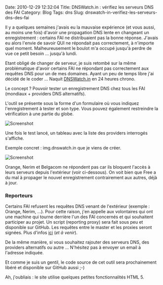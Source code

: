 Date: 2010-12-29 12:32:04
Title: DNSWatch.in : vérifiez les serveurs DNS des FAI
Category: Blog
Tags: dns
Slug: dnswatch-in-verifiez-les-serveurs-dns-des-fai

Il y a quelques semaines j'avais eu la mauvaise expérience (et vous aussi, au moins une fois) d'avoir une propagation DNS lente en changeant un enregistrement : certains FAI ne distribuaient pas la bonne réponse. J'avais eu alors l'envie de savoir QUI ne répondait pas correctement, à n'importe quel moment. Malheureusement le boulot m'a occupé jusqu'à perdre de vue ce petit besoin ... jusqu'à lundi.

Etant obligé de changer de serveur, je suis retombé sur la même problématique d'avoir certains FAI ne répondant pas correctement aux requêtes DNS pour un de mes domaines. Ayant un peu de temps libre j'ai décidé de le coder ... Naquit [DNSWatch.in](http://dnswatch.in/) en 24 heures chrono.

Le concept ? Pouvoir tester un enregistrement DNS chez tous les FAI (mondiaux + providers DNS alternatifs).

L'outil se présente sous la forme d'un formulaire où vous indiquez l'enregistrement à tester et son type. Vous pouvez également restreindre la vérification à une partie du globe.

![Screenshot](/images/2010/12/Screenshot-92-11.png)

Une fois le test lancé, un tableau avec la liste des providers interrogés s'affiche.

Exemple concret : img.dnswatch.in que je viens de créer.

![Screenshot](/images/2010/12/Screenshot-91-2.png)

Orange, Nerim et Belgacom ne répondent pas car ils bloquent l'accès à leurs serveurs depuis l'extérieur (voir ci-dessous). On voit bien que Free a du mal à propager le nouvel enregistrement contrairement aux autres, déjà à jour.

### Reporteurs

Certains FAI refusent les requêtes DNS venant de l'extérieur (exemple : Orange, Nerim, ...). Pour cette raison, j'en appelle aux volontaires qui ont une machine qui tourne derrière l'un des FAI concernés et qui souhaitent participer au projet. Un script (reporting proxy) sera fait sous peu et disponible sur GitHub. Les requêtes entre le master et les proxies seront signées. Plus d'infos [ici](http://dnswatch.in/info.html) (_et à venir_).

De la même manière, si vous souhaitez rajouter des serveurs DNS, des providers alternatifs ou autre ... N'hésitez pas à envoyer un email à l'adresse indiquée.

Et comme je suis un gentil, le code source de cet outil sera prochainement libéré et disponible sur GitHub aussi ;-)

Ah, j'oubliais : le site utilise quelques petites fonctionnalités HTML 5.
